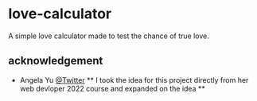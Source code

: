 # love-calculator
A simple love calculator made to test the chance of true love.

## acknowledgement
- Angela Yu [@Twitter](https://twitter.com/yu_angela?ref_src=twsrc%5Egoogle%7Ctwcamp%5Eserp%7Ctwgr%5Eauthor)
** I took the idea for this project directly from her web devloper 2022 course and expanded on the idea **
